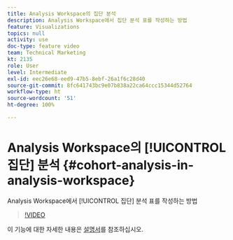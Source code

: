 ```yaml
---
title: Analysis Workspace의 집단 분석
description: Analysis Workspace에서 집단 분석 표를 작성하는 방법
feature: Visualizations
topics: null
activity: use
doc-type: feature video
team: Technical Marketing
kt: 2135
role: User
level: Intermediate
exl-id: eec26e68-eed9-47b5-8ebf-26a1f6c28d40
source-git-commit: 8fc641743bc9e07b838a22ca64ccc15344d52764
workflow-type: ht
source-wordcount: '51'
ht-degree: 100%

---
```


# Analysis Workspace의 [!UICONTROL 집단] 분석 {#cohort-analysis-in-analysis-workspace}

Analysis Workspace에서 [!UICONTROL 집단] 분석 표를 작성하는 방법

>[!VIDEO](https://video.tv.adobe.com/v/23990/?quality=12&learn=on)

이 기능에 대한 자세한 내용은 [설명서](https://experienceleague.adobe.com/docs/analytics/analyze/analysis-workspace/visualizations/cohort-table/cohort-analysis.html?lang=ko)를 참조하십시오.
